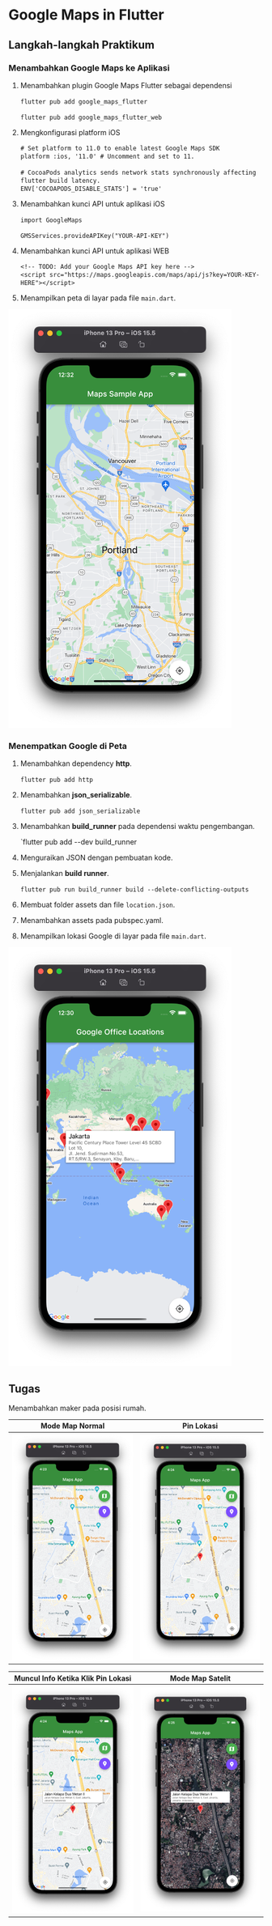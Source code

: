 # Google Maps in Flutter

## Langkah-langkah Praktikum 

### Menambahkan Google Maps ke Aplikasi

1. Menambahkan plugin Google Maps Flutter sebagai dependensi
  
   `flutter pub add google_maps_flutter`
   
   `flutter pub add google_maps_flutter_web`
   
2. Mengkonfigurasi platform iOS

    ```
    # Set platform to 11.0 to enable latest Google Maps SDK
    platform :ios, '11.0' # Uncomment and set to 11.

    # CocoaPods analytics sends network stats synchronously affecting flutter build latency.
    ENV['COCOAPODS_DISABLE_STATS'] = 'true'
    ```

3. Menambahkan kunci API untuk aplikasi iOS

   `import GoogleMaps`
   
   `GMSServices.provideAPIKey("YOUR-API-KEY")`
   
4. Menambahkan kunci API untuk aplikasi WEB

    ```
    <!-- TODO: Add your Google Maps API key here -->
    <script src="https://maps.googleapis.com/maps/api/js?key=YOUR-KEY-HERE"></script>
    ```
 5. Menampilkan peta di layar pada file `main.dart`.
 
  ![screenshot](images/01.png)
 
 ### Menempatkan Google di Peta
 
 1. Menambahkan dependency **http**.
 
    `flutter pub add http`
 
 2. Menambahkan **json_serializable**.
 
    `flutter pub add json_serializable`
    
 3. Menambahkan **build_runner** pada dependensi waktu pengembangan.
 
    `flutter pub add --dev build_runner
    
 4. Menguraikan JSON dengan pembuatan kode.
 
 5. Menjalankan **build runner**.
 
    `flutter pub run build_runner build --delete-conflicting-outputs`
 
 6. Membuat folder assets dan file `location.json`. 
 
 7. Menambahkan assets pada pubspec.yaml.
 
 8. Menampilkan lokasi Google di layar pada file `main.dart`. 
 
  ![screenshot](images/02.png)
 
 ## Tugas
 
 Menambahkan maker pada posisi rumah. 
 
 | Mode Map Normal | Pin Lokasi |
 | --------------- | ----------------- |
 | ![screenshot](images/03.png) | ![screenshot](images/04.png) |
 
 | Muncul Info Ketika Klik Pin Lokasi | Mode Map Satelit  |
 | --------------- | ----------------- |
 | ![screenshot](images/05.png) | ![screenshot](images/06.png) |
 

 
 
